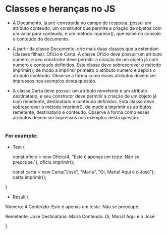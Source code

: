 # Classes e heranças no JS

- A Documento, já pré-construída no campo de resposta, possui um atributo conteudo, um construtor que permite a criação de objetos com um valor para conteudo, e um método imprimir(), que exibe no console o conteúdo do documento.

- A partir da classe Documento, crie mais duas classes que a estendam (classes filhas): Oficio e Carta. A classe Oficio deve possuir um atributo numero, e seu construtor deve permitir a criação de um objeto já com numero e conteudo definidos. Esta classe deve sobrescrever o método imprimir(), de modo a imprimir primeiro o atributo numero e depois o atributo conteudo. Observe a forma como esses atributos devem ser impressos nos exemplos desta questão.

- A classe Carta deve possuir um atributo remetente e um atributo destinatario, e seu construtor deve permitir a criação de um objeto já com remetente, destinatario e conteudo definidos. Esta classe deve sobrescrever o método imprimir(), de modo a imprimir os atributos remetente, destinatario e conteudo. Observe a forma como esses atributos devem ser impressos nos exemplos desta questão.

#

<h3>For example:</h3>

- Test {

    const oficio = new Oficio(4, "Este é apenas um teste. Não se preocupe.");
oficio.imprimir();

    const carta = new Carta("José", "Maria", "Oi, Maria! Aqui é o José");
carta.imprimir();

}

- Result {

Número: 4
Conteúdo: Este é apenas um teste. Não se preocupe.

Remetente: José
Destinatário: Maria
Conteúdo: Oi, Maria! Aqui é o José

}
# 